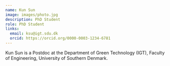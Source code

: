 ```yaml
---
name: Kun Sun
image: images/photo.jpg
description: PhD Student
role: PhD Student
links:
  email: ksu@igt.sdu.dk
  orcid: https://orcid.org/0000-0003-1234-6781
---
```


Kun Sun is a Postdoc at the Department of Green Technology (IGT), Faculty of Engineering, University of Southern Denmark. 
